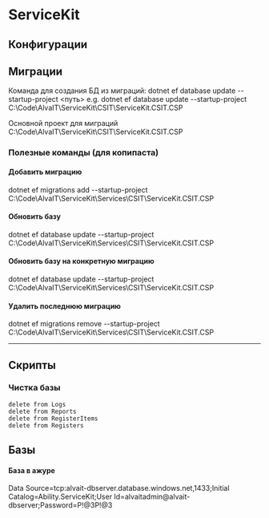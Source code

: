 ﻿# ServiceKit

## Конфигурации

## Миграции

Команда для создания БД из миграций: dotnet ef database update --startup-project <путь>
e.g. dotnet ef database update --startup-project C:\Code\AlvaIT\ServiceKit\CSIT\ServiceKit.CSIT.CSP

Основной проект для миграций C:\Code\AlvaIT\ServiceKit\CSIT\ServiceKit.CSIT.CSP

### Полезные команды (для копипаста)
#### Добавить миграцию
   dotnet ef migrations add <name> --startup-project C:\Code\AlvaIT\ServiceKit\Services\CSIT\ServiceKit.CSIT.CSP

#### Обновить базу
   dotnet ef database update --startup-project C:\Code\AlvaIT\ServiceKit\Services\CSIT\ServiceKit.CSIT.CSP

#### Обновить базу на конкретную миграцию
   dotnet ef database update <name> --startup-project C:\Code\AlvaIT\ServiceKit\Services\CSIT\ServiceKit.CSIT.CSP

#### Удалить последнюю миграцию
   dotnet ef migrations remove --startup-project C:\Code\AlvaIT\ServiceKit\Services\CSIT\ServiceKit.CSIT.CSP

---

## Скрипты
### Чистка базы
    delete from Logs
    delete from Reports
    delete from RegisterItems
    delete from Registers

## Базы
#### База в ажуре
Data Source=tcp:alvait-dbserver.database.windows.net,1433;Initial Catalog=Ability.ServiceKit;User Id=alvaitadmin@alvait-dbserver;Password=P!@3P!@3